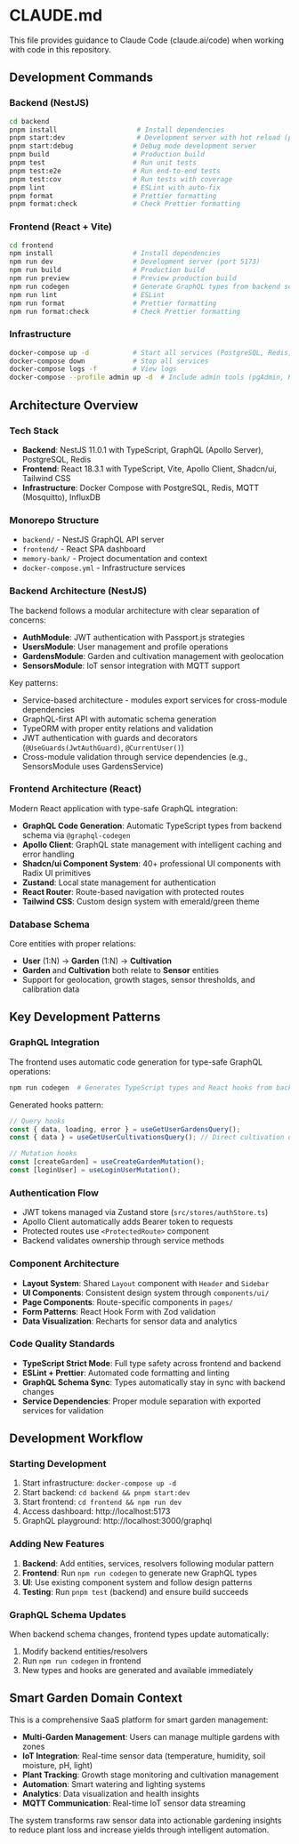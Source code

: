 # CLAUDE.md

This file provides guidance to Claude Code (claude.ai/code) when working with code in this repository.

## Development Commands

### Backend (NestJS)
```bash
cd backend
pnpm install                    # Install dependencies
pnpm start:dev                  # Development server with hot reload (port 3000)
pnpm start:debug               # Debug mode development server
pnpm build                     # Production build
pnpm test                      # Run unit tests
pnpm test:e2e                  # Run end-to-end tests
pnpm test:cov                  # Run tests with coverage
pnpm lint                      # ESLint with auto-fix
pnpm format                    # Prettier formatting
pnpm format:check              # Check Prettier formatting
```

### Frontend (React + Vite)
```bash
cd frontend
npm install                    # Install dependencies
npm run dev                    # Development server (port 5173)
npm run build                  # Production build
npm run preview                # Preview production build
npm run codegen                # Generate GraphQL types from backend schema
npm run lint                   # ESLint
npm run format                 # Prettier formatting
npm run format:check           # Check Prettier formatting
```

### Infrastructure
```bash
docker-compose up -d           # Start all services (PostgreSQL, Redis, MQTT, InfluxDB)
docker-compose down            # Stop all services
docker-compose logs -f         # View logs
docker-compose --profile admin up -d  # Include admin tools (pgAdmin, Redis Commander)
```

## Architecture Overview

### Tech Stack
- **Backend**: NestJS 11.0.1 with TypeScript, GraphQL (Apollo Server), PostgreSQL, Redis
- **Frontend**: React 18.3.1 with TypeScript, Vite, Apollo Client, Shadcn/ui, Tailwind CSS
- **Infrastructure**: Docker Compose with PostgreSQL, Redis, MQTT (Mosquitto), InfluxDB

### Monorepo Structure
- `backend/` - NestJS GraphQL API server
- `frontend/` - React SPA dashboard
- `memory-bank/` - Project documentation and context
- `docker-compose.yml` - Infrastructure services

### Backend Architecture (NestJS)
The backend follows a modular architecture with clear separation of concerns:

- **AuthModule**: JWT authentication with Passport.js strategies
- **UsersModule**: User management and profile operations
- **GardensModule**: Garden and cultivation management with geolocation
- **SensorsModule**: IoT sensor integration with MQTT support

Key patterns:
- Service-based architecture - modules export services for cross-module dependencies
- GraphQL-first API with automatic schema generation
- TypeORM with proper entity relations and validation
- JWT authentication with guards and decorators (`@UseGuards(JwtAuthGuard)`, `@CurrentUser()`)
- Cross-module validation through service dependencies (e.g., SensorsModule uses GardensService)

### Frontend Architecture (React)
Modern React application with type-safe GraphQL integration:

- **GraphQL Code Generation**: Automatic TypeScript types from backend schema via `@graphql-codegen`
- **Apollo Client**: GraphQL state management with intelligent caching and error handling
- **Shadcn/ui Component System**: 40+ professional UI components with Radix UI primitives
- **Zustand**: Local state management for authentication
- **React Router**: Route-based navigation with protected routes
- **Tailwind CSS**: Custom design system with emerald/green theme

### Database Schema
Core entities with proper relations:
- **User** (1:N) → **Garden** (1:N) → **Cultivation**
- **Garden** and **Cultivation** both relate to **Sensor** entities
- Support for geolocation, growth stages, sensor thresholds, and calibration data

## Key Development Patterns

### GraphQL Integration
The frontend uses automatic code generation for type-safe GraphQL operations:

```bash
npm run codegen  # Generates TypeScript types and React hooks from backend schema
```

Generated hooks pattern:
```typescript
// Query hooks
const { data, loading, error } = useGetUserGardensQuery();
const { data } = useGetUserCultivationsQuery(); // Direct cultivation query for performance

// Mutation hooks  
const [createGarden] = useCreateGardenMutation();
const [loginUser] = useLoginUserMutation();
```

### Authentication Flow
- JWT tokens managed via Zustand store (`src/stores/authStore.ts`)
- Apollo Client automatically adds Bearer token to requests
- Protected routes use `<ProtectedRoute>` component
- Backend validates ownership through service methods

### Component Architecture
- **Layout System**: Shared `Layout` component with `Header` and `Sidebar`
- **UI Components**: Consistent design system through `components/ui/`
- **Page Components**: Route-specific components in `pages/`
- **Form Patterns**: React Hook Form with Zod validation
- **Data Visualization**: Recharts for sensor data and analytics

### Code Quality Standards
- **TypeScript Strict Mode**: Full type safety across frontend and backend
- **ESLint + Prettier**: Automated code formatting and linting
- **GraphQL Schema Sync**: Types automatically stay in sync with backend changes
- **Service Dependencies**: Proper module separation with exported services for validation

## Development Workflow

### Starting Development
1. Start infrastructure: `docker-compose up -d`
2. Start backend: `cd backend && pnpm start:dev`
3. Start frontend: `cd frontend && npm run dev`
4. Access dashboard: http://localhost:5173
5. GraphQL playground: http://localhost:3000/graphql

### Adding New Features
1. **Backend**: Add entities, services, resolvers following modular pattern
2. **Frontend**: Run `npm run codegen` to generate new GraphQL types
3. **UI**: Use existing component system and follow design patterns
4. **Testing**: Run `pnpm test` (backend) and ensure build succeeds

### GraphQL Schema Updates
When backend schema changes, frontend types update automatically:
1. Modify backend entities/resolvers
2. Run `npm run codegen` in frontend
3. New types and hooks are generated and available immediately

## Smart Garden Domain Context

This is a comprehensive SaaS platform for smart garden management:
- **Multi-Garden Management**: Users can manage multiple gardens with zones
- **IoT Integration**: Real-time sensor data (temperature, humidity, soil moisture, pH, light)
- **Plant Tracking**: Growth stage monitoring and cultivation management
- **Automation**: Smart watering and lighting systems
- **Analytics**: Data visualization and health insights
- **MQTT Communication**: Real-time IoT sensor data streaming

The system transforms raw sensor data into actionable gardening insights to reduce plant loss and increase yields through intelligent automation.